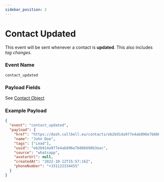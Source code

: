 ```yaml
---
sidebar_position: 2
---
```


# Contact Updated

This event will be sent whenever a contact is **updated**. This also includes _tag changes_.

### Event Name

`contact_updated`

### Payload Fields

See [Contact Object](./../../object_types/contact.md)

### Example Payload

```json title=payload.json
{
  "event": "contact_updated",
  "payload": {
    "href": "https://dash.callbell.eu/contacts/eb2b914a977e4ab896e7b886698b3eac",
    "name": "John Doe",
    "tags": ["Lead"],
    "uuid": "eb2b914a977e4ab896e7b886698b3eac",
    "source": "whatsapp",
    "avatarUrl": null,
    "createdAt": "2022-10-12T15:57:16Z",
    "phoneNumber": "+331122334455"
  }
}
```